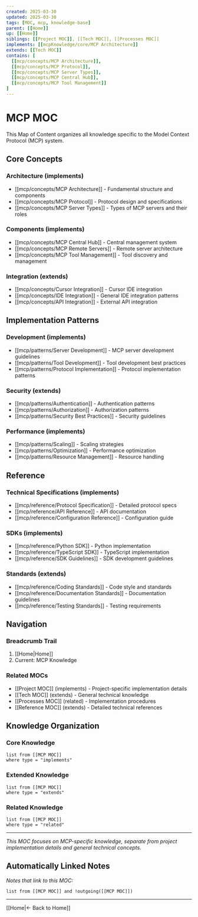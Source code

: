 ```yaml
---
created: 2025-03-30
updated: 2025-03-30
tags: [MOC, mcp, knowledge-base]
parent: [[Home]]
up: [[Home]]
siblings: [[Project MOC]], [[Tech MOC]], [[Processes MOC]]
implements: [[mcpKnowledge/core/MCP Architecture]]
extends: [[Tech MOC]]
contains: [
  [[mcp/concepts/MCP Architecture]],
  [[mcp/concepts/MCP Protocol]],
  [[mcp/concepts/MCP Server Types]],
  [[mcp/concepts/MCP Central Hub]],
  [[mcp/concepts/MCP Tool Management]]
]
---
```


# MCP MOC

This Map of Content organizes all knowledge specific to the Model Context Protocol (MCP) system.

## Core Concepts

### Architecture (implements)

- [[mcp/concepts/MCP Architecture]] - Fundamental structure and components
- [[mcp/concepts/MCP Protocol]] - Protocol design and specifications
- [[mcp/concepts/MCP Server Types]] - Types of MCP servers and their roles

### Components (implements)

- [[mcp/concepts/MCP Central Hub]] - Central management system
- [[mcp/concepts/MCP Remote Servers]] - Remote server architecture
- [[mcp/concepts/MCP Tool Management]] - Tool discovery and management

### Integration (extends)

- [[mcp/concepts/Cursor Integration]] - Cursor IDE integration
- [[mcp/concepts/IDE Integration]] - General IDE integration patterns
- [[mcp/concepts/API Integration]] - External API integration

## Implementation Patterns

### Development (implements)

- [[mcp/patterns/Server Development]] - MCP server development guidelines
- [[mcp/patterns/Tool Development]] - Tool development best practices
- [[mcp/patterns/Protocol Implementation]] - Protocol implementation patterns

### Security (extends)

- [[mcp/patterns/Authentication]] - Authentication patterns
- [[mcp/patterns/Authorization]] - Authorization patterns
- [[mcp/patterns/Security Best Practices]] - Security guidelines

### Performance (implements)

- [[mcp/patterns/Scaling]] - Scaling strategies
- [[mcp/patterns/Optimization]] - Performance optimization
- [[mcp/patterns/Resource Management]] - Resource handling

## Reference

### Technical Specifications (implements)

- [[mcp/reference/Protocol Specification]] - Detailed protocol specs
- [[mcp/reference/API Reference]] - API documentation
- [[mcp/reference/Configuration Reference]] - Configuration guide

### SDKs (implements)

- [[mcp/reference/Python SDK]] - Python implementation
- [[mcp/reference/TypeScript SDK]] - TypeScript implementation
- [[mcp/reference/SDK Guidelines]] - SDK development guidelines

### Standards (extends)

- [[mcp/reference/Coding Standards]] - Code style and standards
- [[mcp/reference/Documentation Standards]] - Documentation guidelines
- [[mcp/reference/Testing Standards]] - Testing requirements

## Navigation

### Breadcrumb Trail

1. [[Home|Home]]
2. Current: MCP Knowledge

### Related MOCs

- [[Project MOC]] (implements) - Project-specific implementation details
- [[Tech MOC]] (extends) - General technical knowledge
- [[Processes MOC]] (related) - Implementation procedures
- [[Reference MOC]] (extends) - Detailed technical references

## Knowledge Organization

### Core Knowledge

```dataview
list from [[MCP MOC]]
where type = "implements"
```

### Extended Knowledge

```dataview
list from [[MCP MOC]]
where type = "extends"
```

### Related Knowledge

```dataview
list from [[MCP MOC]]
where type = "related"
```

---

_This MOC focuses on MCP-specific knowledge, separate from project implementation details and general technical concepts._

## Automatically Linked Notes

_Notes that link to this MOC:_

```dataview
list from [[MCP MOC]] and !outgoing([[MCP MOC]])
```

---

[[Home|← Back to Home]]
